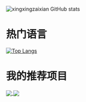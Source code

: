![xingxingzaixian GitHub stats](https://github-readme-stats.vercel.app/api?username=xingxingzaixian&show_icons=true&theme=radical&show_owner=true&hide_title=true)

# 热门语言
[![Top Langs](https://github-readme-stats.vercel.app/api/top-langs/?username=xingxingzaixian&hide=c,c%2B%2B,java,jupyter%20notebook,objective-c,objective-c%2B%2B,ruby)](https://github.com/anuraghazra/github-readme-stats)

# 我的推荐项目
<a href="https://github.com/xingxingzaixian/FastAPI-MySQL-Tortoise-Casbin">
  <img align="center" src="https://github-readme-stats.vercel.app/api/pin/?username=xingxingzaixian&repo=FastAPI-MySQL-Tortoise-Casbin" />
</a>
<a href="https://github.com/xingxingzaixian/python-django-online-exam">
  <img align="center" src="https://github-readme-stats.vercel.app/api/pin/?username=xingxingzaixian&repo=python-django-online-exam" />
</a>
